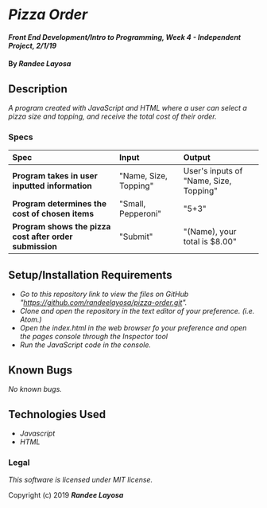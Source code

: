 # _Pizza Order_

#### _Front End Development/Intro to Programming, Week 4 - Independent Project, 2/1/19_

#### By _**Randee Layosa**_

## Description

_A program created with JavaScript and HTML where a user can select a pizza size and topping, and receive the total cost of their order._

### Specs
| Spec | Input | Output |
| :-------------     | :------------- | :------------- |
| **Program takes in user inputted information** | "Name, Size, Topping" | User's inputs of "Name, Size, Topping" |
| **Program determines the cost of chosen items** | "Small, Pepperoni" | "5+3" |
| **Program shows the pizza cost after order submission**| "Submit" | "(Name), your total is $8.00" |

## Setup/Installation Requirements

* _Go to this repository link to view the files on GitHub "https://github.com/randeelayosa/pizza-order.git"._
* _Clone and open the repository in the text editor of your preference. (i.e. Atom.)_
* _Open the index.html in the web browser fo your preference and open the pages console through the Inspector tool_
* _Run the JavaScript code in the console._

## Known Bugs

_No known bugs._

## Technologies Used

* _Javascript_
* _HTML_

### Legal

*This software is licensed under MIT license.*

Copyright (c) 2019 **_Randee Layosa_**

